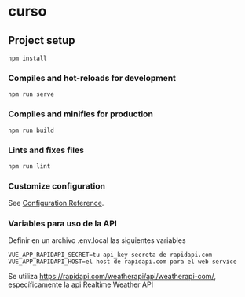 # curso

## Project setup
```
npm install
```

### Compiles and hot-reloads for development
```
npm run serve
```

### Compiles and minifies for production
```
npm run build
```

### Lints and fixes files
```
npm run lint
```

### Customize configuration
See [Configuration Reference](https://cli.vuejs.org/config/).

### Variables para uso de la API

Definir en un archivo .env.local las siguientes variables
```
VUE_APP_RAPIDAPI_SECRET=tu api_key secreta de rapidapi.com
VUE_APP_RAPIDAPI_HOST=el host de rapidapi.com para el web service 
```

Se utiliza https://rapidapi.com/weatherapi/api/weatherapi-com/, específicamente la api Realtime Weather API